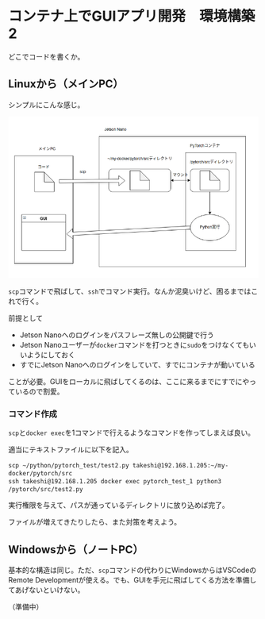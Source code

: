 # コンテナ上でGUIアプリ開発　環境構築2

どこでコードを書くか。

## Linuxから（メインPC）

シンプルにこんな感じ。

![image-20210809175731520](image/gui_development2/image-20210809175731520.png)

`scp`コマンドで飛ばして、`ssh`でコマンド実行。なんか泥臭いけど、困るまではこれで行く。

前提として

* Jetson Nanoへのログインをパスフレーズ無しの公開鍵で行う
* Jetson Nanoユーザーが`docker`コマンドを打つときに`sudo`をつけなくてもいいようにしておく
* すでにJetson Nanoへのログインをしていて、すでにコンテナが動いている

ことが必要。GUIをローカルに飛ばしてくるのは、ここに来るまでにすでにやっているので割愛。

### コマンド作成

`scp`と`docker exec`を1コマンドで行えるようなコマンドを作ってしまえば良い。

適当にテキストファイルに以下を記入。

~~~
scp ~/python/pytorch_test/test2.py takeshi@192.168.1.205:~/my-docker/pytorch/src
ssh takeshi@192.168.1.205 docker exec pytorch_test_1 python3 /pytorch/src/test2.py
~~~

実行権限を与えて、パスが通っているディレクトリに放り込めば完了。

ファイルが増えてきたりしたら、また対策を考えよう。

## Windowsから（ノートPC）

基本的な構造は同じ。ただ、`scp`コマンドの代わりにWindowsからはVSCodeのRemote Developmentが使える。でも、GUIを手元に飛ばしてくる方法を準備してあげないといけない。

（準備中）

